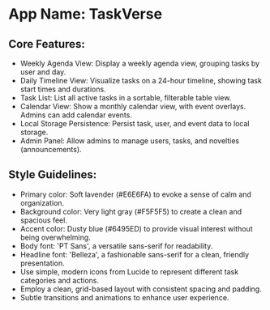 # **App Name**: TaskVerse

## Core Features:

- Weekly Agenda View: Display a weekly agenda view, grouping tasks by user and day.
- Daily Timeline View: Visualize tasks on a 24-hour timeline, showing task start times and durations.
- Task List: List all active tasks in a sortable, filterable table view.
- Calendar View: Show a monthly calendar view, with event overlays. Admins can add calendar events.
- Local Storage Persistence: Persist task, user, and event data to local storage.
- Admin Panel: Allow admins to manage users, tasks, and novelties (announcements).

## Style Guidelines:

- Primary color: Soft lavender (#E6E6FA) to evoke a sense of calm and organization.
- Background color: Very light gray (#F5F5F5) to create a clean and spacious feel.
- Accent color: Dusty blue (#6495ED) to provide visual interest without being overwhelming.
- Body font: 'PT Sans', a versatile sans-serif for readability.
- Headline font: 'Belleza', a fashionable sans-serif for a clean, friendly presentation.
- Use simple, modern icons from Lucide to represent different task categories and actions.
- Employ a clean, grid-based layout with consistent spacing and padding.
- Subtle transitions and animations to enhance user experience.